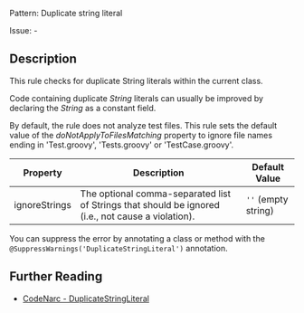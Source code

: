 Pattern: Duplicate string literal

Issue: -

## Description

This rule checks for duplicate String literals within the current class.

Code containing duplicate *String* literals can usually be improved by declaring the *String* as a constant field.

By default, the rule does not analyze test files. This rule sets the default value of the *doNotApplyToFilesMatching* property to ignore file names ending in 'Test.groovy', 'Tests.groovy' or 'TestCase.groovy'.

| **Property**  | **Description**                                                                                    | **Default Value**   |
| --- | --- | --- |
| ignoreStrings | The optional comma-separated list of Strings that should be ignored (i.e., not cause a violation). | `''` (empty string) |

You can suppress the error by annotating a class or method with the `@SuppressWarnings('DuplicateStringLiteral')` annotation.

## Further Reading

* [CodeNarc - DuplicateStringLiteral](http://codenarc.sourceforge.net/codenarc-rules-dry.html#DuplicateStringLiteral)
